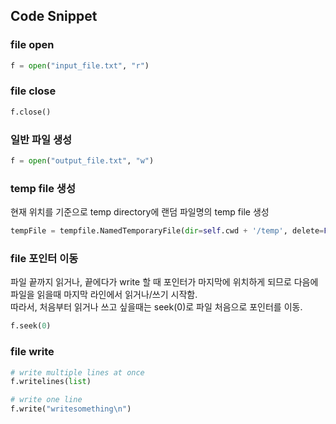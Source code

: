 ## Code Snippet

### file open
```python
f = open("input_file.txt", "r")
```
### file close

```python
f.close()
```

### 일반 파일 생성
```python
f = open("output_file.txt", "w")
```


### temp file 생성
현재 위치를 기준으로 temp directory에 랜덤 파일명의 temp file 생성
```python
tempFile = tempfile.NamedTemporaryFile(dir=self.cwd + '/temp', delete=False)
```

### file 포인터 이동
파일 끝까지 읽거나, 끝에다가 write 할 때 포인터가 마지막에 위치하게 되므로 다음에 파일을 읽을때 마지막 라인에서 읽거나/쓰기 시작함. <br/>따라서, 처음부터 읽거나 쓰고 싶을때는 seek(0)로 파일 처음으로 포인터를 이동.
```python
f.seek(0)
```

### file write
```python
# write multiple lines at once
f.writelines(list)

# write one line
f.write("writesomething\n")

```